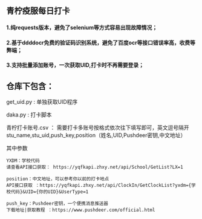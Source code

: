 ## 青柠疫服每日打卡
#### 1.纯requests版本，避免了selenium等方式容易出现故障情况；
#### 2.基于ddddocr免费的验证码识别系统，避免了百度ocr等接口错误率高，收费等弊端；
#### 3.支持批量添加账号，一次获取UID,打卡时不再需要登录；
## 仓库下包含：
get_uid.py : 单独获取UID程序

daka.py : 打卡脚本

青柠打卡账号.csv ： 需要打卡多账号按格式依次往下填写即可，英文逗号隔开stu_name,stu_uid,push_key,position（姓名,UID,Pushdeer密钥,中文地址）

其中参数

    YXDM：学校代码
    请查看API接口获取： https://yqfkapi.zhxy.net/api/School/GetList?LX=1 
    
    position：中文地址，可以参考你以前的打卡地点
    API接口获取 ：https://yqfkapi.zhxy.net/api/ClockIn/GetClockList?yxdm={学校代码}&UID={你的UID}&UserType=1
    
    push_key：Pushdeer密钥，一个便携消息推送器
    下载地址|获取教程 ：https://www.pushdeer.com/official.html

